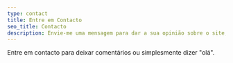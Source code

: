 ```yaml
---
type: contact
title: Entre em Contacto
seo_title: Contacto
description: Envie-me uma mensagem para dar a sua opinião sobre o site, a minha escrita ou qualquer outra coisa em que esteja a pensar.
---
```


Entre em contacto para deixar comentários ou simplesmente dizer "olá".
